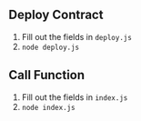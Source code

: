 ## Deploy Contract
1. Fill out the fields in `deploy.js`
2. `node deploy.js`

## Call Function
1. Fill out the fields in `index.js`
2. `node index.js`
